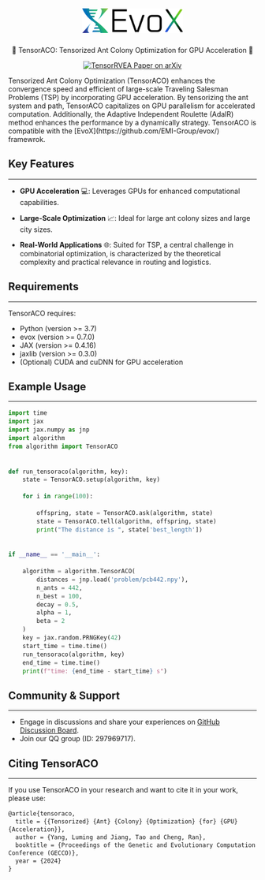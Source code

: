 <h1 align="center">
  <picture>
    <source media="(prefers-color-scheme: dark)" srcset="./assets/evox_logo_dark.png">
    <source media="(prefers-color-scheme: light)" srcset="./assets/evox_logo_light.png">
    <img alt="EvoX Logo" height="50" src="./assets/evox_logo_light.png">
  </picture>
  <br>
</h1>
<p align="center">
🌟 TensorACO: Tensorized Ant Colony Optimization for GPU Acceleration 🌟
</p>


<p align="center">
  <a href="https://arxiv.org/">
    <img src="https://img.shields.io/badge/paper-arxiv-red?style=for-the-badge" alt="TensorRVEA Paper on arXiv">
  </a>
</p>
Tensorized Ant Colony Optimization (TensorACO) enhances the convergence speed and efficient of large-scale Traveling Salesman Problems (TSP) by incorporating GPU acceleration.  By tensorizing the ant system and path, TensorACO capitalizes on GPU parallelism for accelerated computation. Additionally, the Adaptive Independent Roulette (AdaIR) method enhances the performance by a dynamically strategy. TensorACO is compatible with the [EvoX](https://github.com/EMI-Group/evox/) framewrok.

## Key Features

---

- **GPU Acceleration** 💻: Leverages GPUs for enhanced computational capabilities.

- **Large-Scale Optimization** 📈: Ideal for large ant colony sizes and large city sizes.

- **Real-World Applications** 🌐: Suited for TSP, a central challenge in combinatorial optimization, is characterized by the theoretical complexity and practical relevance in routing and logistics.

## Requirements

---

TensorACO requires:

- Python (version >= 3.7)
- evox (version >= 0.7.0)
- JAX (version >= 0.4.16)
- jaxlib (version >= 0.3.0)
- (Optional) CUDA and cuDNN for GPU acceleration

## Example Usage

---

```python
import time
import jax
import jax.numpy as jnp
import algorithm
from algorithm import TensorACO


def run_tensoraco(algorithm, key):
    state = TensorACO.setup(algorithm, key)

    for i in range(100):

        offspring, state = TensorACO.ask(algorithm, state)
        state = TensorACO.tell(algorithm, offspring, state)
        print("The distance is ", state['best_length'])


if __name__ == '__main__':

    algorithm = algorithm.TensorACO(
        distances = jnp.load('problem/pcb442.npy'),
        n_ants = 442,
        n_best = 100,
        decay = 0.5,
        alpha = 1,
        beta = 2
    )
    key = jax.random.PRNGKey(42)
    start_time = time.time()
    run_tensoraco(algorithm, key)
    end_time = time.time()
    print(f"time: {end_time - start_time} s")
```

## Community & Support

---

- Engage in discussions and share your experiences on [GitHub Discussion Board](https://github.com/EMI-Group/evox/discussions).
- Join our QQ group (ID: 297969717).

## Citing TensorACO

---

If you use TensorACO in your research and want to cite it in your work, please use:

```
@article{tensoraco,
  title = {{Tensorized} {Ant} {Colony} {Optimization} {for} {GPU} {Acceleration}},
  author = {Yang, Luming and Jiang, Tao and Cheng, Ran},
  booktitle = {Proceedings of the Genetic and Evolutionary Computation Conference (GECCO)},
  year = {2024}
}
```
